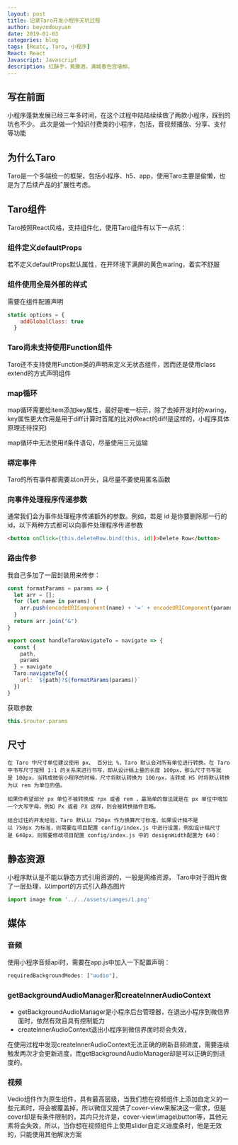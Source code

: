 ```yaml
---
layout: post
title: 记录Taro开发小程序天坑过程
author: beyondouyuan
date: 2019-01-03
categories: blog
tags: [Reatc, Taro, 小程序]
React: React
Javascript: Javascript
description: 红酥手，黄縢酒，满城春色宫墙柳。
---
```


## 写在前面

小程序蓬勃发展已经三年多时间，在这个过程中陆陆续续做了两款小程序，踩到的坑也不少。
此次是做一个知识付费类的小程序，包括，音视频播放、分享、支付等功能


## 为什么Taro

Taro是一个多端统一的框架，包括小程序、h5、app，使用Taro主要是偷懒，也是为了后续产品的扩展性考虑。


## Taro组件

Taro按照React风格，支持组件化，使用Taro组件有以下一点坑：

### 组件定义defaultProps

若不定义defaultProps默认属性，在开环境下满屏的黄色waring，着实不舒服

### 组件使用全局外部的样式

需要在组件配置声明

```javascript
static options = {
    addGlobalClass: true
  }
```
### Taro尚未支持使用Function组件

Taro还不支持使用Function类的声明来定义无状态组件，因而还是使用class extend的方式声明组件

### map循环

map循环需要给item添加key属性，最好是唯一标示，除了去掉开发时的waring，key属性更大作用是用于diff计算时首尾的比对(React的diff是这样的，小程序具体原理还待探究)

map循环中无法使用if条件语句，尽量使用三元运输

### 绑定事件

Taro的所有事件都需要以on开头，且尽量不要使用匿名函数

### 向事件处理程序传递参数

通常我们会为事件处理程序传递额外的参数。例如，若是 id 是你要删除那一行的 id，以下两种方式都可以向事件处理程序传递参数

```html
<button onClick={this.deleteRow.bind(this, id)}>Delete Row</button>
```

### 路由传参

我自己多加了一层封装用来传参：

```javascript
const formatParams = params => {
  let arr = [];
  for (let name in params) {
    arr.push(encodeURIComponent(name) + '=' + encodeURIComponent(params[name]));
  }
  return arr.join("&")
}

export const handleTaroNavigateTo = navigate => {
  const {
    path,
    params
  } = navigate
  Taro.navigateTo({
    url: `${path}?${formatParams(params)}`
  })
}
```

获取参数

```javascript
this.$router.params
```


## 尺寸

```
在 Taro 中尺寸单位建议使用 px、 百分比 %，Taro 默认会对所有单位进行转换。在 Taro 中书写尺寸按照 1:1 的关系来进行书写，即从设计稿上量的长度 100px，那么尺寸书写就是 100px，当转成微信小程序的时候，尺寸将默认转换为 100rpx，当转成 H5 时将默认转换为以 rem 为单位的值。

如果你希望部分 px 单位不被转换成 rpx 或者 rem ，最简单的做法就是在 px 单位中增加一个大写字母，例如 Px 或者 PX 这样，则会被转换插件忽略。

结合过往的开发经验，Taro 默认以 750px 作为换算尺寸标准，如果设计稿不是以 750px 为标准，则需要在项目配置 config/index.js 中进行设置，例如设计稿尺寸是 640px，则需要修改项目配置 config/index.js 中的 designWidth配置为 640：
```

## 静态资源

小程序默认是不能以静态方式引用资源的，一般是网络资源，
Taro中对于图片做了一层处理，以import的方式引入静态图片

```javascript
import image from '../../assets/iamges/1.png' 
```


## 媒体

### 音频

使用小程序音频api时，需要在app.js中加入一下配置声明：

```javascript
requiredBackgroundModes: ["audio"],
```

### getBackgroundAudioManager和createInnerAudioContext

- getBackgroundAudioManager是小程序后台管理器，在退出小程序到微信界面时，依然有效且具有控制能力
- createInnerAudioContext退出小程序到微信界面时将会失效，

在使用过程中发现createInnerAudioContext无法正确的刷新音频进度，需要连续触发两次才会更新进度，而getBackgroundAudioManager却是可以正确的到进度的。


### 视频

Vedio组件作为原生组件，具有最高层级，当我们想在视频组件上添加自定义的一些元素时，将会被覆盖掉，所以微信又提供了cover-view来解决这一需求，但是cover却是有条件限制的，其内只允许是，cover-view\image\button等，其他元素将会失效，所以，当你想在视频组件上使用slider自定义进度条时，他是无效的，只能使用其他解决方案
